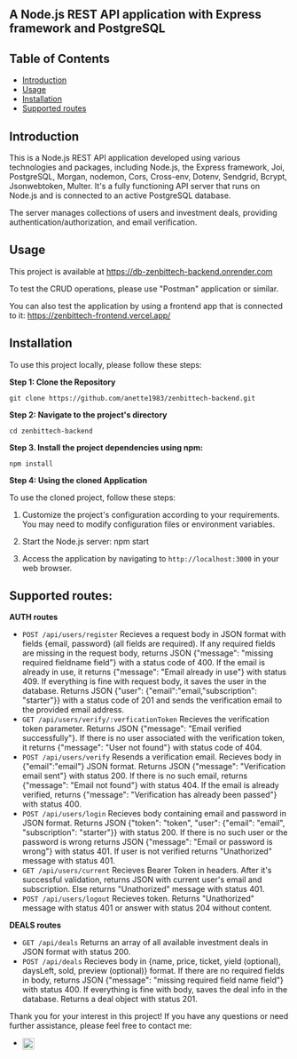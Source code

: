 ## A Node.js REST API application with Express framework and PostgreSQL

## Table of Contents

- [Introduction](#introduction)
- [Usage](#usage)
- [Installation](#installation)
- [Supported routes](#supported-routes)

## Introduction

This is a Node.js REST API application developed using various technologies and packages, including Node.js, the Express framework, Joi, PostgreSQL, Morgan, nodemon, Cors, Cross-env, Dotenv, Sendgrid, Bcrypt, Jsonwebtoken, Multer. It's a fully functioning API server that runs on Node.js and is connected to an active PostgreSQL database.

The server manages collections of users and investment deals, providing authentication/authorization, and email verification.

## Usage

This project is available at https://db-zenbittech-backend.onrender.com

To test the CRUD operations, please use "Postman" application or similar.

You can also test the application by using a frontend app that is connected to it:
https://zenbittech-frontend.vercel.app/

## Installation

To use this project locally, please follow these steps:

**Step 1: Clone the Repository**

```
git clone https://github.com/anette1983/zenbittech-backend.git
```

**Step 2: Navigate to the project's directory**

```
cd zenbittech-backend
```

**Step 3. Install the project dependencies using npm:**

```
npm install
```

**Step 4: Using the cloned Application**

To use the cloned project, follow these steps:

1. Customize the project's configuration according to your requirements. You may need to modify configuration files or environment variables.

2. Start the Node.js server:
   npm start

3. Access the application by navigating to `http://localhost:3000` in your web browser.

## Supported routes:

**AUTH routes**

- `POST /api/users/register` Recieves a request body in JSON format with fields {email, password} (all fields are required). If any required fields are missing in the request body, returns JSON {"message": "missing required fieldname field"} with a status code of 400. If the email is already in use, it returns {"message": "Email already in use"} with status 409. If everything is fine with request body, it saves the user in the database. Returns JSON {"user": {"email":"email,"subscription": "starter"}} with a status code of 201 and sends the verification email to the provided email address.
- `GET /api/users/verify/:verficationToken` Recieves the verification token parameter. Returns JSON {"message": "Email verified successfully"}. If there is no user associated with the verification token, it returns {"message": "User not found"} with status code of 404.
- `POST /api/users/verify` Resends a verification email. Recieves body in {"email":"email"} JSON format. Returns JSON {"message": "Verification email sent"} with status 200. If there is no such email, returns {"message": "Email not found"} with status 404. If the email is already verified, returns {"message": "Verification has already been passed"} with status 400.
- `POST /api/users/login` Recieves body containing email and password in JSON format. Returns JSON {"token": "token", "user": {"email": "email", "subscription": "starter"}} with status 200. If there is no such user or the password is wrong returns JSON {"message": "Email or password is wrong"} with status 401. If user is not verified returns "Unathorized" message with status 401.
- `GET /api/users/current` Recieves Bearer Token in headers. After it's successful validation, returns JSON with current user's email and subscription. Else returns "Unathorized" message with status 401.
- `POST /api/users/logout` Recieves token. Returns "Unathorized" message with status 401 or answer with status 204 without content.

**DEALS routes**

- `GET /api/deals` Returns an array of all available investment deals in JSON format with status 200.
- `POST /api/deals` Recieves body in {name,
  price,
  ticket,
  yield (optional),
  daysLeft,
  sold,
  preview (optional)} format. If there are no required fields in body, returns JSON {"message": "missing required field name field"} with status 400. If everything is fine with body, saves the deal info in the database. Returns a deal object with status 201.

Thank you for your interest in this project! If you have any questions or need further assistance, please feel free to contact me:

- <a href="https://www.linkedin.com/in/hanna-konchakovska/"><img align="left" src="https://raw.githubusercontent.com/yushi1007/yushi1007/main/images/linkedin.svg" alt="Hanna | LinkedIn" width="21px"/></a>
